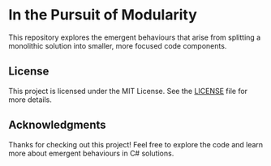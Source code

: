 # In the Pursuit of Modularity

This repository explores the emergent behaviours that arise from splitting a monolithic solution into smaller, more focused code components.

## License ##
This project is licensed under the MIT License. See the [LICENSE](LICENSE) file for more details.

## Acknowledgments ##
Thanks for checking out this project! Feel free to explore the code and learn more about emergent behaviours in C# solutions.
